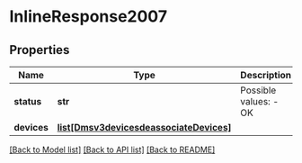 # InlineResponse2007

## Properties
Name | Type | Description | Notes
------------ | ------------- | ------------- | -------------
**status** | **str** | Possible values: - OK | [optional] 
**devices** | [**list[Dmsv3devicesdeassociateDevices]**](Dmsv3devicesdeassociateDevices.md) |  | [optional] 

[[Back to Model list]](../README.md#documentation-for-models) [[Back to API list]](../README.md#documentation-for-api-endpoints) [[Back to README]](../README.md)


